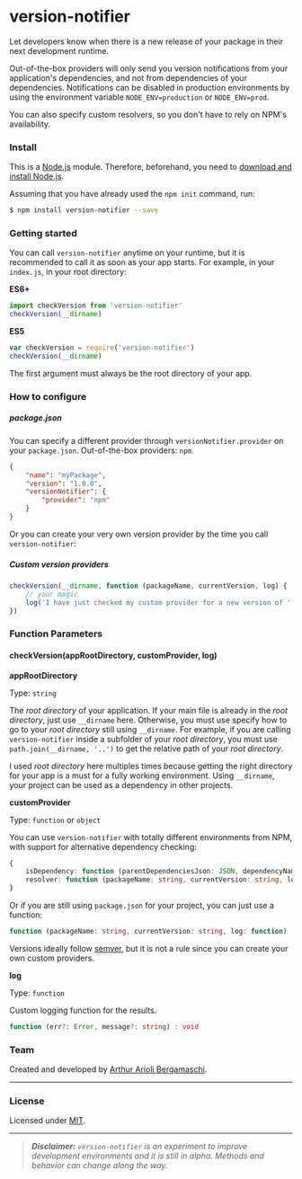 # version-notifier

Let developers know when there is a new release of your package in their next development runtime.

Out-of-the-box providers will only send you version notifications from your application's dependencies, and not from dependencies of your dependencies. Notifications can be disabled in production environments by using the environment variable `NODE_ENV=production` or `NODE_ENV=prod`.

You can also specify custom resolvers, so you don't have to rely on NPM's availability.

### Install

This is a [Node.js](https://nodejs.org/en/) module. Therefore, beforehand, you need to [download and install Node.js](https://nodejs.org/en/download/).

Assuming that you have already used the `npm init` command, run:

```bash
$ npm install version-notifier --save
```

### Getting started

You can call `version-notifier` anytime on your runtime, but it is recommended to call it as soon as your app starts. For example, in your `index.js`, in your root directory:

**ES6+**
```javascript
import checkVersion from 'version-notifier'
checkVersion(__dirname)
```
**ES5**
```javascript
var checkVersion = require('version-notifier')
checkVersion(__dirname)
```

The first argument must always be the root directory of your app.

### How to configure

##### package.json

You can specify a different provider through `versionNotifier.provider` on your `package.json`. Out-of-the-box providers: `npm`.

```json
{
    "name": "myPackage",
    "version": "1.0.0",
    "versionNotifier": {
        "provider": "npm"
    }
}
```

Or you can create your very own version provider by the time you call `version-notifier`:

##### Custom version providers

```javascript
checkVersion(__dirname, function (packageName, currentVersion, log) {
    // your magic
    log('I have just checked my custom provider for a new version of ' + packageName + '.')
})
```

### Function Parameters

#### checkVersion(appRootDirectory, customProvider, log)

**appRootDirectory**

Type: `string`

The *root directory* of your application. If your main file is already in the *root directory*, just use `__dirname` here. Otherwise, you must use specify how to go to your *root directory* still using `__dirname`. For example, if you are calling `version-notifier` inside a subfolder of your *root directory*, you must use `path.join(__dirname, '..')` to get the relative path of your *root directory*.

I used *root directory* here multiples times because getting the right directory for your app is a must for a fully working environment. Using `__dirname`, your project can be used as a dependency in other projects.

**customProvider**

Type: `function` or `object`

You can use `version-notifier` with totally different environments from NPM, with support for alternative dependency checking:

```typescript
{
    isDependency: function (parentDependenciesJson: JSON, dependencyName: string) : boolean,
    resolver: function (packageName: string, currentVersion: string, log: function) : void
}
```

Or if you are still using `package.json` for your project, you can just use a function:

```typescript
function (packageName: string, currentVersion: string, log: function) : void
```

Versions ideally follow [semver](https://semver.org/), but it is not a rule since you can create your own custom providers.

**log**

Type: `function`

Custom logging function for the results.

```typescript
function (err?: Error, message?: string) : void
```

### Team

Created and developed by [Arthur Arioli Bergamaschi](https://github.com/arthurbergmz).

---

### License

Licensed under [MIT](https://github.com/arthurbergmz/version-notifier/blob/master/LICENSE).

---

> _**Disclaimer:** `version-notifier` is an experiment to improve development environments and it is still in alpha. Methods and behavior can change along the way._